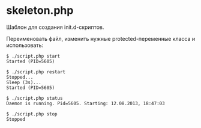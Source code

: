 # skeleton.php

Шаблон для создания init.d-скриптов.

Переименовать файл, изменить нужные protected-переменные класса и использовать:

```plain
$ ./script.php start
Started (PID=5605)

$ ./script.php restart
Stopped...
Sleep (3s)...
Started (PID=5605)

$ ./script.php status
Daemon is running. Pid=5605. Starting: 12.08.2013, 18:47:03

$ ./script.php stop
Stopped
```

